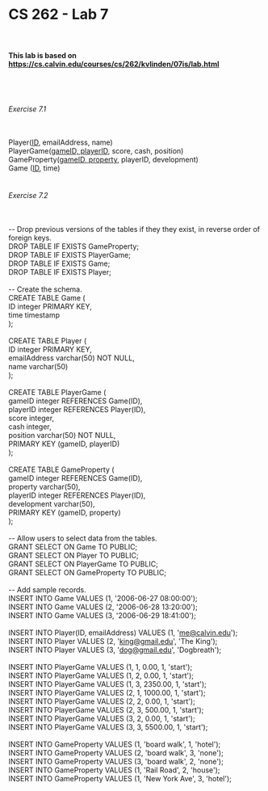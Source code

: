 <br><h1>CS 262 - Lab 7</h1>
<br><h4>This lab is based on https://cs.calvin.edu/courses/cs/262/kvlinden/07is/lab.html</h4>
<br>
<br><h6>Exercise 7.1</h6>
<br>Player(<ins>ID</ins>, emailAddress, name)
<br>PlayerGame(<ins>gameID, playerID</ins>, score, cash, position)
<br>GameProperty(<ins>gameID, property</ins>, playerID, development)
<br>Game (<ins>ID</ins>, time)
<br>
<br><h6>Exercise 7.2</h6>
<br>-- Drop previous versions of the tables if they they exist, in reverse order of foreign keys.
<br>DROP TABLE IF EXISTS GameProperty;
<br>DROP TABLE IF EXISTS PlayerGame;
<br>DROP TABLE IF EXISTS Game;
<br>DROP TABLE IF EXISTS Player;
<br>
<br>-- Create the schema.
<br>CREATE TABLE Game (
<br>	ID integer PRIMARY KEY, 
<br>	time timestamp
<br>	);
<br>
<br>CREATE TABLE Player (
<br>	ID integer PRIMARY KEY, 
<br>	emailAddress varchar(50) NOT NULL,
<br>	name varchar(50)
<br>	);
<br>
<br>CREATE TABLE PlayerGame (
<br>	gameID integer REFERENCES Game(ID), 
<br>	playerID integer REFERENCES Player(ID),
<br>	score integer,
<br>	cash integer,
<br>	position varchar(50) NOT NULL,
<br>	PRIMARY KEY (gameID, playerID)
<br>	);
<br>
<br>CREATE TABLE GameProperty (
<br>	gameID integer REFERENCES Game(ID),
<br>	property varchar(50),
<br>	playerID integer REFERENCES Player(ID),
<br>	development varchar(50),
<br>	PRIMARY KEY (gameID, property)
<br>	);
<br>
<br>-- Allow users to select data from the tables.
<br>GRANT SELECT ON Game TO PUBLIC;
<br>GRANT SELECT ON Player TO PUBLIC;
<br>GRANT SELECT ON PlayerGame TO PUBLIC;
<br>GRANT SELECT ON GameProperty TO PUBLIC;
<br>
<br>-- Add sample records.
<br>INSERT INTO Game VALUES (1, '2006-06-27 08:00:00');
<br>INSERT INTO Game VALUES (2, '2006-06-28 13:20:00');
<br>INSERT INTO Game VALUES (3, '2006-06-29 18:41:00');
<br>
<br>INSERT INTO Player(ID, emailAddress) VALUES (1, 'me@calvin.edu');
<br>INSERT INTO Player VALUES (2, 'king@gmail.edu', 'The King');
<br>INSERT INTO Player VALUES (3, 'dog@gmail.edu', 'Dogbreath');
<br>
<br>INSERT INTO PlayerGame VALUES (1, 1, 0.00, 1, 'start');
<br>INSERT INTO PlayerGame VALUES (1, 2, 0.00, 1, 'start');
<br>INSERT INTO PlayerGame VALUES (1, 3, 2350.00, 1, 'start');
<br>INSERT INTO PlayerGame VALUES (2, 1, 1000.00, 1, 'start');
<br>INSERT INTO PlayerGame VALUES (2, 2, 0.00, 1, 'start');
<br>INSERT INTO PlayerGame VALUES (2, 3, 500.00, 1, 'start');
<br>INSERT INTO PlayerGame VALUES (3, 2, 0.00, 1, 'start');
<br>INSERT INTO PlayerGame VALUES (3, 3, 5500.00, 1, 'start');
<br>
<br>INSERT INTO GameProperty VALUES (1, 'board walk', 1, 'hotel');
<br>INSERT INTO GameProperty VALUES (2, 'board walk', 3, 'none');
<br>INSERT INTO GameProperty VALUES (3, 'board walk', 2, 'none');
<br>INSERT INTO GameProperty VALUES (1, 'Rail Road', 2, 'house');
<br>INSERT INTO GameProperty VALUES (1, 'New York Ave', 3, 'hotel');
